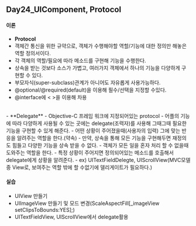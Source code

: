 Day24_UIComponent, Protocol
--

#### **이론**
- **Protocol**
- 객체간 통신을 위한 규약으로, 객체가 수행해야할 역할/기능에 대한 정의만 해놓은 역할 정의서이다.
-  각 객체의 역할/필요에 따라 메소드를 구현해 기능을 수행한다.
- 상속을 받는 것보다 소스가 가볍고, 여러가지 객체에서 하나의 기능을 다양하게 구현할 수 있다. 
- 부모자식(super-subclass)관계가 아니어도 자유롭게 사용가능하다.
- @optional/@required(default)을 이용해 필수/선택을 지정할 수있다.
- @interface에 < >을 이용해 차용
<br>
- **Delegate**
- Objective-C 프레임 워크에 지정되어있는 protocol
- 어플의 기능에 따라 다양하게 사용될 수 있는 곳에는 delegate(조력자)를 사용해 그때그때 필요한 기능을 구현할 수 있게 해준다.
- 어떤 상황이 주어졌을때(사용자의 입력) 그에 맞는 반응을 알려주는 역할을 한다.(약속)
- 만약, 상속을 통해 모든 기능을 구현해두면 재정의도 힘들고 다양한 기능을 상속 받을 수 없다.
- 객체가 모든 일을 혼자 처리 할 수 없을때 도와주는 역할을 한다.
- 특정 상황이 주어지면 정의되어있는 메소드를 호출해서 delegate에게 상황을 알려준다. 
- ex) UITextFieldDelegte, UIScrollView(MVC모델 중 View로, 보여주는 역할 밖에 할 수없기에 델리게이트가 필요하다.)

#### **실습**
- UIView 만들기
- UIImageView 만들기 및 모드 변경(ScaleAspectFill[_imageView setClipsToBounds:YES];)
- UITextFieldView, UIScrollView에서 delegate활용
